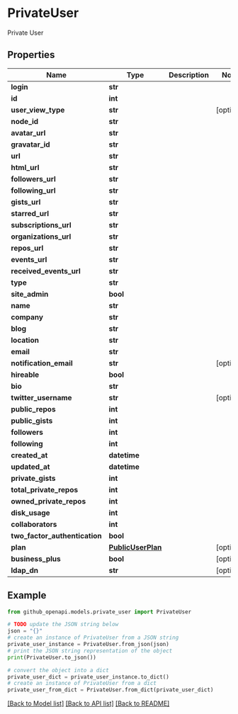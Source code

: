 # PrivateUser

Private User

## Properties

Name | Type | Description | Notes
------------ | ------------- | ------------- | -------------
**login** | **str** |  | 
**id** | **int** |  | 
**user_view_type** | **str** |  | [optional] 
**node_id** | **str** |  | 
**avatar_url** | **str** |  | 
**gravatar_id** | **str** |  | 
**url** | **str** |  | 
**html_url** | **str** |  | 
**followers_url** | **str** |  | 
**following_url** | **str** |  | 
**gists_url** | **str** |  | 
**starred_url** | **str** |  | 
**subscriptions_url** | **str** |  | 
**organizations_url** | **str** |  | 
**repos_url** | **str** |  | 
**events_url** | **str** |  | 
**received_events_url** | **str** |  | 
**type** | **str** |  | 
**site_admin** | **bool** |  | 
**name** | **str** |  | 
**company** | **str** |  | 
**blog** | **str** |  | 
**location** | **str** |  | 
**email** | **str** |  | 
**notification_email** | **str** |  | [optional] 
**hireable** | **bool** |  | 
**bio** | **str** |  | 
**twitter_username** | **str** |  | [optional] 
**public_repos** | **int** |  | 
**public_gists** | **int** |  | 
**followers** | **int** |  | 
**following** | **int** |  | 
**created_at** | **datetime** |  | 
**updated_at** | **datetime** |  | 
**private_gists** | **int** |  | 
**total_private_repos** | **int** |  | 
**owned_private_repos** | **int** |  | 
**disk_usage** | **int** |  | 
**collaborators** | **int** |  | 
**two_factor_authentication** | **bool** |  | 
**plan** | [**PublicUserPlan**](PublicUserPlan.md) |  | [optional] 
**business_plus** | **bool** |  | [optional] 
**ldap_dn** | **str** |  | [optional] 

## Example

```python
from github_openapi.models.private_user import PrivateUser

# TODO update the JSON string below
json = "{}"
# create an instance of PrivateUser from a JSON string
private_user_instance = PrivateUser.from_json(json)
# print the JSON string representation of the object
print(PrivateUser.to_json())

# convert the object into a dict
private_user_dict = private_user_instance.to_dict()
# create an instance of PrivateUser from a dict
private_user_from_dict = PrivateUser.from_dict(private_user_dict)
```
[[Back to Model list]](../README.md#documentation-for-models) [[Back to API list]](../README.md#documentation-for-api-endpoints) [[Back to README]](../README.md)


